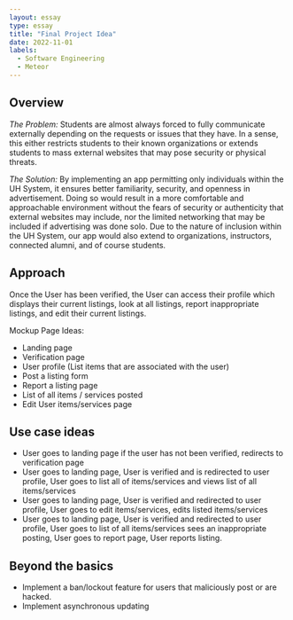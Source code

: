 ```yaml
---
layout: essay
type: essay
title: "Final Project Idea"
date: 2022-11-01
labels:
  - Software Engineering
  - Meteor
---
```


## Overview

*The Problem:* Students are almost always forced to fully communicate externally depending on the requests or issues that they have. In a sense, this either restricts students to their known organizations or extends students to mass external websites that may pose security or physical threats. 

*The Solution:* By implementing an app permitting only individuals within the UH System, it ensures better familiarity, security, and openness in advertisement. Doing so would result in a more comfortable and approachable environment without the fears of security or authenticity that external websites may include, nor the limited networking that may be included if advertising was done solo. Due to the nature of inclusion within the UH System, our app would also extend to organizations, instructors, connected alumni, and of course students.

## Approach

Once the User has been verified, the User can access their profile which displays their current listings, look at all listings, report inappropriate listings, and edit their current listings. 

Mockup Page Ideas:
- Landing page 
- Verification page
- User profile (List items that are associated with the user)
- Post a listing form 
- Report a listing page
- List of all items / services posted
- Edit User items/services page

## Use case ideas

- User goes to landing page if the user has not been verified, redirects to verification page
- User goes to landing page, User is verified and is redirected to user profile, User goes to list all of items/services and views list of all items/services
- User goes to landing page, User is verified and redirected to user profile, User goes to edit items/services, edits listed items/services
- User goes to landing page, User is verified and redirected to user profile, User goes to list of all items/services sees an inappropriate posting, User goes to report page, User reports listing. 

## Beyond the basics

- Implement a ban/lockout feature for users that maliciously post or are hacked.
- Implement asynchronous updating


